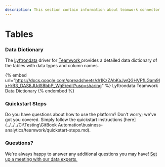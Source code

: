 ```yaml
---
description: This section contain information about teamwork connector tables information
---
```


# Tables

### Data Dictionary

The [Lyftrondata](https://www.lyftrondata.com/) driver for [Teamwork](None/)[ ](https://www.lyftrondata.com/integration/teamwork/)provides a detailed data dictionary of the tables with data types and column names.

{% embed url="https://docs.google.com/spreadsheets/d/1KzZAbKaJwQGHVPfLGam9IxHrB3_DAS8JUdSBbbP_WgE/edit?usp=sharing" %}
Lyftrondata Teamwork Data Dictionary
{% endembed %}

### Quickstart Steps

Do you have questions about how to use the platform? Don't worry; we've got you covered. Simply follow the quickstart instructions [here](../../../C:\Testing\GitBook Automation\business-analytics/teamwork/quickstart-steps.md).

### Questions? <a href="#questions" id="questions"></a>

We're always happy to answer any additional questions you may have! [Set up a meeting with our data experts.](https://www.lyftrondata.com/book-a-meeting/)

